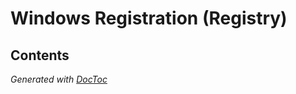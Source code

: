 # Windows Registration (Registry)

## Contents

<!-- START doctoc generated TOC please keep comment here to allow auto update -->
<!-- DON'T EDIT THIS SECTION, INSTEAD RE-RUN doctoc TO UPDATE -->

<!-- END doctoc generated TOC please keep comment here to allow auto update -->
*Generated with [DocToc](https://github.com/thlorenz/doctoc)*
